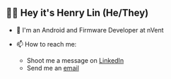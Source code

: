## 👨‍💻 Hey it's Henry Lin (He/They)
- 📱 I'm an Android and Firmware Developer at nVent


- 📫 How to reach me: 
  - Shoot me a message on [LinkedIn](https://www.linkedin.com/in/heyitshenrylin)
  - Send me an [email](mailto:qlin1@ualberta.ca)

<!--
**heyitshenrylin/heyitshenrylin** is a ✨ _special_ ✨ repository because its `README.md` (this file) appears on your GitHub profile.
-->
